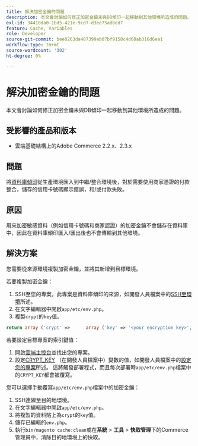 ```yaml
---
title: 解決加密金鑰的問題
description: 本文會討論如何修正加密金鑰未與DB傾印一起移動到其他環境所造成的問題。
exl-id: 34410da0-1bd5-421e-9cd7-d3ee75ad8ed7
feature: Cache, Variables
role: Developer
source-git-commit: bee0263da487399ab07bf9158c4d60ab316d6ea1
workflow-type: tm+mt
source-wordcount: '302'
ht-degree: 0%

---
```


# 解決加密金鑰的問題

本文會討論如何修正加密金鑰未與DB傾印一起移動到其他環境所造成的問題。

## 受影響的產品和版本

* 雲端基礎結構上的Adobe Commerce 2.2.x、2.3.x

## 問題

將[資料庫傾印](/help/how-to/general/create-database-dump-on-cloud.md)從生產環境匯入到中繼/整合環境後，對於需要使用商家憑證的付款整合，儲存的信用卡號碼顯示錯誤，和/或付款失敗。

## 原因

用來加密敏感資料（例如信用卡號碼和商家認證）的加密金鑰不會儲存在資料庫中，因此在資料庫傾印匯入/匯出後也不會傳輸到其他環境。

## 解決方案

您需要從來源環境複製加密金鑰，並將其新增到目標環境。

若要複製加密金鑰：

1. SSH至您的專案，此專案是資料庫傾印的來源，如開發人員檔案中的[SSH至環境](https://experienceleague.adobe.com/docs/commerce-cloud-service/user-guide/develop/secure-connections.html)所述。
1. 在文字編輯器中開啟`app/etc/env.php`。
1. 複製`crypt`的`key`值。

```php
return array ('crypt' =>      array ('key' => '<your encryption key>', ),);
```

若要設定目標專案的索引鍵值：

1. 開啟[雲端主控台](https://console.adobecommerce.com)並找出您的專案。
1. 設定[CRYPT\_KEY](https://experienceleague.adobe.com/docs/commerce-cloud-service/user-guide/configure/env/stage/variables-deploy.html) （在開發人員檔案中）變數的值，如開發人員檔案中的[設定您的專案](https://experienceleague.adobe.com/docs/commerce-cloud-service/user-guide/project/overview.html)所述。 這將觸發部署程式，而且每次部署時`app/etc/env.php`檔案中的`CRYPT_KEY`都會被覆寫。

您可以選擇手動覆寫`app/etc/env.php`檔案中的加密金鑰：

1. SSH連線至目的地環境。
1. 在文字編輯器中開啟`app/etc/env.php`。
1. 將複製的資料貼上為`crypt`的`key`值。
1. 儲存已編輯的`env.php`。
1. 執行`bin/magento cache:clean`或在&#x200B;**系統** > **工具** > **快取管理**&#x200B;下的Commerce管理員中，清除目的地環境上的快取。
